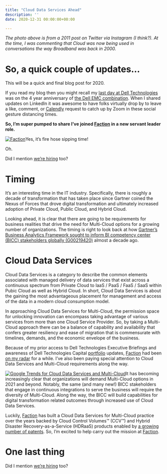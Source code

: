 ```yaml
---
title: "Cloud Data Services Ahead"
description: ''
date: 2020-12-31 00:00:00+00:00

---
```


*The photo above is from a 2011 post on Twitter via Instagram (I think?). At the time, I was commenting that Cloud was now being used in conversations the way Broadband was back in 2000.*

So, a quick couple of updates…
==============================

This will be a quick and final blog post for 2020.

If you read my blog then you might recall my [last day at Dell Technologies](https://fudge.org/archive/my-tenth-year-at-dell-technologies) was on the 4 year anniversary of [the Dell EMC combination](https://fudge.org/archive/my-sixth-year-at-vce-and-my-sixth-week-at-dell-emc). When I shared updates on LinkedIn it was awesome to have folks virtually drop by to leave a like, comment, or [Calendly](https://jaycuthrell.com/contact/) request to catch up by Zoom in these social gesture distancing times.

**So, I’m super pumped to share I’ve joined [Faction](https://factioninc.com) in a new servant leader role.**

[![Faction](https://substack.com/img/missing-image.png "Faction")](https://substackcdn.com/image/fetch/f_auto,q_auto:good,fl_progressive:steep/https%3A%2F%2Fsubstack.com%2Fimg%2Fmissing-image.png)Yes, it’s fire hose sipping time!

Oh.

Did I mention [we’re hiring](https://www.factioninc.com/about/careers/) too?

Timing
======

It’s an interesting time in the IT industry. Specifically, there is roughly a decade of transformation that has taken place since Gartner coined the Nexus of Forces that drove digital transformation and ultimately increased adoption of Private Cloud, Public Cloud, and Hybrid Cloud.

Looking ahead, it is clear that there are going to be requirements for business realities that drive the need for Multi-Cloud options for a growing number of organizations. The timing is right to look back at how [Gartner’s Business Analytics Framework sought to inform BI competency center (BICC) stakeholders globally (G00219420)](https://www.gartner.com/imagesrv/summits/docs/na/business-intelligence/gartners_business_analytics__219420.pdf) almost a decade ago.

Cloud Data Services
===================

Cloud Data Services is a category to describe the common elements associated with managed delivery of data services that exist across a continuous spectrum from Private Cloud to IaaS / PaaS / FaaS / SaaS within Pubic Cloud as well as Hybrid Cloud. In short, Cloud Data Services is about the gaining the most advantageous placement for management and access of the data in a modern cloud consumption model.

In approaching Cloud Data Services for Multi-Cloud, the permission space for unlocking innovation can encompass taking advantage of various services from more than one Cloud Service Provider. So, by taking a Multi-Cloud approach there can be a balance of capability and availability that confers greater resiliency and ease of migration that is commensurate with timelines, demands, and the economic envelope of the business.

Because of my prior access to Dell Technologies Executive Briefings and awareness of Dell Technologies Capital [portfolio](https://www.delltechnologiescapital.com/portfolio/) updates, [Faction](https://factioninc.com) had been [on my radar](https://www.crunchbase.com/organization/faction) for a while. I’ve also been paying special attention to Cloud Data Services and Multi-Cloud requirements along the way.

[![Google Trends for Cloud Data Services and Multi-Cloud](https://substack.com/img/missing-image.png "Google Trends for Cloud Data Services and Multi-Cloud")](https://substackcdn.com/image/fetch/f_auto,q_auto:good,fl_progressive:steep/https%3A%2F%2Fsubstack.com%2Fimg%2Fmissing-image.png)It has becoming increasingly clear that organizations will demand Multi-Cloud options in 2021 and beyond. Notably, the same (and many new!) BICC stakeholders that engage in continuous integrations to serve the business will require the diversity of Multi-Cloud. Along the way, the BICC will build capabilities for digital transformation related outcomes through increased use of Cloud Data Services.

Luckily, [Faction](https://factioninc.com) has built a Cloud Data Services for Multi-Cloud practice over the years backed by Cloud Control Volumes™ (CCV™) and Hybrid Disaster Recovery-as-a-Service (HDRaaS) products enabled by [a growing number of patents](https://www.factioninc.com/patents/). So, I’m excited to help carry out the mission at [Faction](https://factioninc.com).

One last thing
==============

Did I mention [we’re hiring](https://www.factioninc.com/about/careers/) too?

